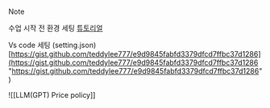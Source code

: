 
> [!note]
> 수업 시작 전 환경 세팅
> [튜토리얼](https://youtu.be/mVu6Wj8Z7C0?si=3rtkz0kR0FILhxqo)
> 
> Vs code 세팅 (setting.json) 
> [https://gist.github.com/teddylee777/e9d9845fabfd3379dfcd7ffbc37d1286](https://gist.github.com/teddylee777/e9d9845fabfd3379dfcd7ffbc37d1286 "https://gist.github.com/teddylee777/e9d9845fabfd3379dfcd7ffbc37d1286")


![[LLM(GPT) Price policy]]

